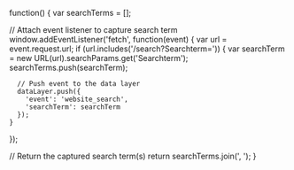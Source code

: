 function() {
  var searchTerms = [];

  // Attach event listener to capture search term
  window.addEventListener('fetch', function(event) {
    var url = event.request.url;
    if (url.includes('/search?Searchterm=')) {
      var searchTerm = new URL(url).searchParams.get('Searchterm');
      searchTerms.push(searchTerm);
      
      // Push event to the data layer
      dataLayer.push({
        'event': 'website_search',
        'searchTerm': searchTerm
      });
    }
  });

  // Return the captured search term(s)
  return searchTerms.join(', ');
}




<script>
  function makeAjaxRequest() {
    var xhr = new XMLHttpRequest();
    xhr.onreadystatechange = function() {
      if (xhr.readyState === 4) {
        if (xhr.status === 200) {
          var responseText = xhr.responseText;
          console.log('Response Payload:', responseText);
          // Perform further processing with the response payload

          // Push data layer event indicating successful request
          dataLayer.push({
            'event': 'test_success',
            'requestURL': xhr.responseURL
          });
        } else if (xhr.status === 302) {
          var redirectedUrl = xhr.getResponseHeader('Location');
          console.log('Redirected URL:', redirectedUrl);
          // Perform further processing with the redirected URL

          // Make another AJAX request to the redirected URL
          makeAjaxRequest();
        }
      }
    };

    // Set up the AJAX request
    xhr.open('GET', 'URL_OF_REQUEST', true);
    xhr.send();
  }

  // Filter the request based on the request URL containing the specific pattern
  var requestURLPattern = 'https://www.shophighlinewarren.com/search?SearchTerm=';
  var requests = performance.getEntriesByType('resource');
  requests.forEach(function(request) {
    if (request.name.includes(requestURLPattern)) {
      makeAjaxRequest();
    }
  });
</script>
